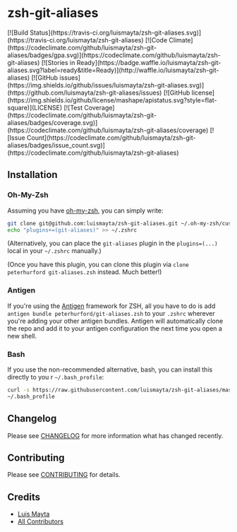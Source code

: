 # zsh-git-aliases

<span class="badges" align="center">
[![Build Status](https://travis-ci.org/luismayta/zsh-git-aliases.svg)](https://travis-ci.org/luismayta/zsh-git-aliases)
[![Code Climate](https://codeclimate.com/github/luismayta/zsh-git-aliases/badges/gpa.svg)](https://codeclimate.com/github/luismayta/zsh-git-aliases)
[![Stories in Ready](https://badge.waffle.io/luismayta/zsh-git-aliases.svg?label=ready&title=Ready)](http://waffle.io/luismayta/zsh-git-aliases)
[![GitHub issues](https://img.shields.io/github/issues/luismayta/zsh-git-aliases.svg)](https://github.com/luismayta/zsh-git-aliases/issues)
[![GitHub license](https://img.shields.io/github/license/mashape/apistatus.svg?style=flat-square)](LICENSE)
[![Test Coverage](https://codeclimate.com/github/luismayta/zsh-git-aliases/badges/coverage.svg)](https://codeclimate.com/github/luismayta/zsh-git-aliases/coverage)
[![Issue Count](https://codeclimate.com/github/luismayta/zsh-git-aliases/badges/issue_count.svg)](https://codeclimate.com/github/luismayta/zsh-git-aliases)
</span>

## Installation

### Oh-My-Zsh

Assuming you have [oh-my-zsh](https://github.com/robbyrussell/oh-my-zsh), you can
simply write:

```bash
git clone git@github.com:luismayta/zsh-git-aliases.git ~/.oh-my-zsh/custom/plugins/git-aliases
echo "plugins+=(git-aliases)" >> ~/.zshrc
```

(Alternatively, you can place the `git-aliases` plugin in the `plugins=(...)` local in your `~/.zshrc` manually.)

(Once you have this plugin, you can clone this plugin via `clone peterhurford git-aliases.zsh` instead.  Much better!)

### Antigen
If you're using the [Antigen](https://github.com/zsh-users/antigen) framework for ZSH, all you have to do is add `antigen bundle peterhurford/git-aliases.zsh` to your `.zshrc` wherever you're adding your other antigen bundles. Antigen will automatically clone the repo and add it to your antigen configuration the next time you open a new shell.

### Bash
If you use the non-recommended alternative, bash, you can install this directly to you
r `~/.bash_profile`:

```bash
curl -s https://raw.githubusercontent.com/luismayta/zsh-git-aliases/master/zsh-git-aliases.zsh >>
~/.bash_profile
```

## Changelog

Please see [CHANGELOG](CHANGELOG.md) for more information what has changed recently.

## Contributing

Please see [CONTRIBUTING](CONTRIBUTING.md) for details.

## Credits

- [Luis Mayta][link-author]
- [All Contributors][link-contributors]

[link-nodejs]: https://nodejs.org/en/
[link-brew]: http://brew.sh/

<!-- Other -->

[link-author]: https://github.com/luismayta
[link-contributors]: contributors
